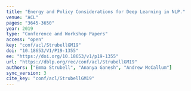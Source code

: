 ```yaml
---
title: "Energy and Policy Considerations for Deep Learning in NLP."
venue: "ACL"
pages: "3645-3650"
year: 2019
type: "Conference and Workshop Papers"
access: "open"
key: "conf/acl/StrubellGM19"
doi: "10.18653/V1/P19-1355"
ee: "https://doi.org/10.18653/v1/p19-1355"
url: "https://dblp.org/rec/conf/acl/StrubellGM19"
authors: ["Emma Strubell", "Ananya Ganesh", "Andrew McCallum"]
sync_version: 3
cite_key: "conf/acl/StrubellGM19"
---
```

